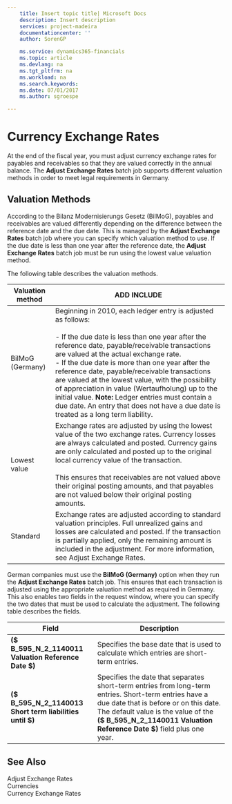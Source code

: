 ```yaml
---
    title: Insert topic title| Microsoft Docs
    description: Insert description
    services: project-madeira
    documentationcenter: ''
    author: SorenGP

    ms.service: dynamics365-financials
    ms.topic: article
    ms.devlang: na
    ms.tgt_pltfrm: na
    ms.workload: na
    ms.search.keywords:
    ms.date: 07/01/2017
    ms.author: sgroespe

---
```

# Currency Exchange Rates
At the end of the fiscal year, you must adjust currency exchange rates for payables and receivables so that they are valued correctly in the annual balance. The **Adjust Exchange Rates** batch job supports different valuation methods in order to meet legal requirements in Germany.  
  
## Valuation Methods  
 According to the Bilanz Modernisierungs Gesetz \(BilMoG\), payables and receivables are valued differently depending on the difference between the reference date and the due date. This is managed by the **Adjust Exchange Rates** batch job where you can specify which valuation method to use. If the due date is less than one year after the reference date, the **Adjust Exchange Rates** batch job must be run using the lowest value valuation method.  
  
 The following table describes the valuation methods.  
  
|Valuation method|ADD INCLUDE<!--[!INCLUDE[bp_tabledescription](../../includes/bp_tabledescription_md.md)]-->|  
|----------------------|---------------------------------------|  
|BilMoG \(Germany\)|Beginning in 2010, each ledger entry is adjusted as follows:<br /><br /> -   If the due date is less than one year after the reference date, payable\/receivable transactions are valued at the actual exchange rate.<br />-   If the due date is more than one year after the reference date, payable\/receivable transactions are valued at the lowest value, with the possibility of appreciation in value \(Wertaufholung\) up to the initial value. **Note:**  Ledger entries must contain a due date. An entry that does not have a due date is treated as a long term liability.|  
|Lowest value|Exchange rates are adjusted by using the lowest value of the two exchange rates. Currency losses are always calculated and posted. Currency gains are only calculated and posted up to the original local currency value of the transaction.<br /><br /> This ensures that receivables are not valued above their original posting amounts, and that payables are not valued below their original posting amounts.|  
|Standard|Exchange rates are adjusted according to standard valuation principles. Full unrealized gains and losses are calculated and posted. If the transaction is partially applied, only the remaining amount is included in the adjustment. For more information, see Adjust Exchange Rates.|  
  
 German companies must use the **BilMoG \(Germany\)** option when they run the **Adjust Exchange Rates** batch job. This ensures that each transaction is adjusted using the appropriate valuation method as required in Germany. This also enables two fields in the request window, where you can specify the two dates that must be used to calculate the adjustment. The following table describes the fields.  
  
|Field|Description|  
|---------------------------------|---------------------------------------|  
|**\($ B\_595\_N\_2\_1140011 Valuation Reference Date $\)**|Specifies the base date that is used to calculate which entries are short-term entries.|  
|**\($ B\_595\_N\_2\_1140013 Short term liabilities until $\)**|Specifies the date that separates short-term entries from long-term entries. Short-term entries have a due date that is before or on this date. The default value is the value of the **\($ B\_595\_N\_2\_1140011 Valuation Reference Date $\)** field plus one year.|  
  
## See Also  
 Adjust Exchange Rates   
 Currencies   
 Currency Exchange Rates